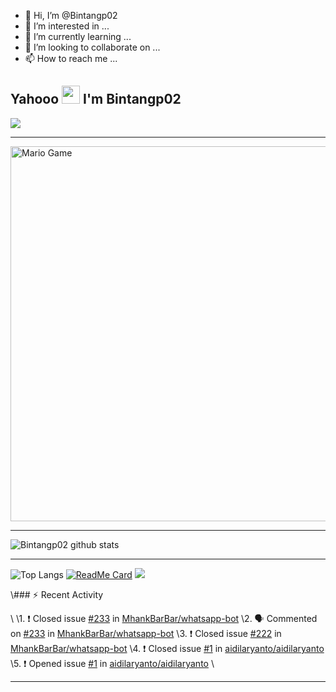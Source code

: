 - 👋 Hi, I’m @Bintangp02
- 👀 I’m interested in ...
- 🌱 I’m currently learning ...
- 💞️ I’m looking to collaborate on ...
- 📫 How to reach me ...

## Yahooo <img src="https://github.com/TheDudeThatCode/TheDudeThatCode/blob/master/Assets/Hi.gif" width="29px"> I'm Bintangp02
<img align="center" height="auto" src="https://avatars.githubusercontent.com/u/55822959?s=460&u=98e06e04babbf38abadbcef21413060992a40d71&v=4"/>

___

<img src="https://github.com/TheDudeThatCode/TheDudeThatCode/blob/master/Assets/Mario_Gameplay.gif" alt="Mario Game" width="600" />

___

![Bintangp02 github stats](https://github-readme-stats.vercel.app/api?username=Bintangp02&show_icons=true&theme=buefy&show_owner=true)
___

![Top Langs](https://github-readme-stats.vercel.app/api/top-langs/?username=mhankbarbar&theme=buefy)
[![ReadMe Card](https://github-readme-stats.vercel.app/api/pin/?username=mhankbarbar&repo=termux-wabot&theme=buefy)](https://github.com/mhankbarbar/termux-wabot)
![](https://github-profile-trophy.vercel.app/?username=MhankBarBar&row=2&column=3)

\\### :zap: Recent Activity

\\<!--START_SECTION:activity-->
\\1. ❗️ Closed issue [#233](https://github.com/MhankBarBar/whatsapp-bot/issues/233) in [MhankBarBar/whatsapp-bot](https://github.com/MhankBarBar/whatsapp-bot)
\\2. 🗣 Commented on [#233](https://github.com/MhankBarBar/whatsapp-bot/issues/233) in [MhankBarBar/whatsapp-bot](https://github.com/MhankBarBar/whatsapp-bot)
\\3. ❗️ Closed issue [#222](https://github.com/MhankBarBar/whatsapp-bot/issues/222) in [MhankBarBar/whatsapp-bot](https://github.com/MhankBarBar/whatsapp-bot)
\\4. ❗️ Closed issue [#1](https://github.com/aidilaryanto/aidilaryanto/issues/1) in [aidilaryanto/aidilaryanto](https://github.com/aidilaryanto/aidilaryanto)
\\5. ❗️ Opened issue [#1](https://github.com/aidilaryanto/aidilaryanto/issues/1) in [aidilaryanto/aidilaryanto](https://github.com/aidilaryanto/aidilaryanto)
\\<!--END_SECTION:activity-->

---
